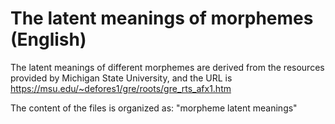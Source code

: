 # The latent meanings of morphemes (English)

The latent meanings of different morphemes are derived from the resources provided by Michigan State University, and the URL is https://msu.edu/~defores1/gre/roots/gre_rts_afx1.htm

The content of the files is organized as: "morpheme  latent meanings"
